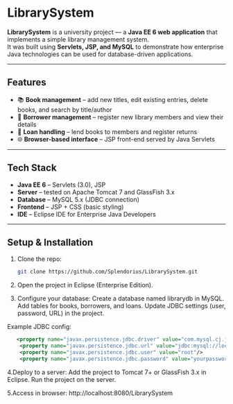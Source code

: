 # LibrarySystem

**LibrarySystem** is a university project — a **Java EE 6 web application** that implements a simple library management system.  
It was built using **Servlets, JSP, and MySQL** to demonstrate how enterprise Java technologies can be used for database-driven applications.  

---

## Features

- 📚 **Book management** – add new titles, edit existing entries, delete books, and search by title/author  
- 👥 **Borrower management** – register new library members and view their details  
- 🔄 **Loan handling** – lend books to members and register returns  
- 🌐 **Browser-based interface** – JSP front-end served by Java Servlets  

---

## Tech Stack

- **Java EE 6** – Servlets (3.0), JSP  
- **Server** – tested on Apache Tomcat 7 and GlassFish 3.x  
- **Database** – MySQL 5.x (JDBC connection)  
- **Frontend** – JSP + CSS (basic styling)  
- **IDE** – Eclipse IDE for Enterprise Java Developers  

---

## Setup & Installation

1. Clone the repo:
   ```bash
   git clone https://github.com/Splendorius/LibrarySystem.git
2. Open the project in Eclipse (Enterprise Edition).

3. Configure your database:
  Create a database named librarydb in MySQL. 
  Add tables for books, borrowers, and loans.
  Update JDBC settings (user, password, URL) in the project.
  
  Example JDBC config:
```xml
   <property name="javax.persistence.jdbc.driver" value="com.mysql.cj.jdbc.Driver"/>
    <property name="javax.persistence.jdbc.url" value="jdbc:mysql://localhost:3306/librarydb"/>
    <property name="javax.persistence.jdbc.user" value="root"/>
    <property name="javax.persistence.jdbc.password" value="yourpassword"/>
```
  
4.Deploy to a server:
  Add the project to Tomcat 7+ or GlassFish 3.x in Eclipse.
  Run the project on the server.

5.Access in browser:
  http://localhost:8080/LibrarySystem
